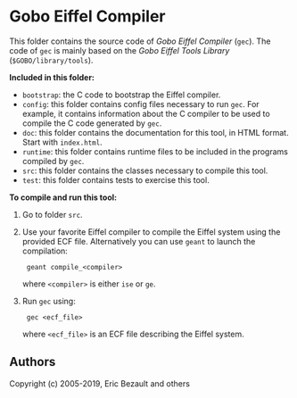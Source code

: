 # Gobo Eiffel Compiler

This folder contains the source code of *Gobo Eiffel Compiler* (`gec`).
The code of `gec` is mainly based on the *Gobo Eiffel Tools Library*
(`$GOBO/library/tools`).

**Included in this folder:**

* `bootstrap`: the C code to bootstrap the Eiffel compiler.
* `config`: this folder contains config files necessary to run
  `gec`. For example, it contains information about the C compiler
  to be used to compile the C code generated by `gec`.
* `doc`: this folder contains the documentation for this tool,
  in HTML format. Start with `index.html`.
* `runtime`: this folder contains runtime files to be included in
  the programs compiled by `gec`.
* `src`: this folder contains the classes necessary to compile this tool.
* `test`: this folder contains tests to exercise this tool.

**To compile and run this tool:**

1. Go to folder `src`.

2. Use your favorite Eiffel compiler to compile the Eiffel system using
   the provided ECF file. Alternatively you can use `geant` to launch
   the compilation:
   
        geant compile_<compiler>
       
    where `<compiler>` is either `ise` or `ge`.

3. Run `gec` using:

        gec <ecf_file>

    where `<ecf_file>` is an ECF file describing the Eiffel system.

## Authors

Copyright (c) 2005-2019, Eric Bezault and others

